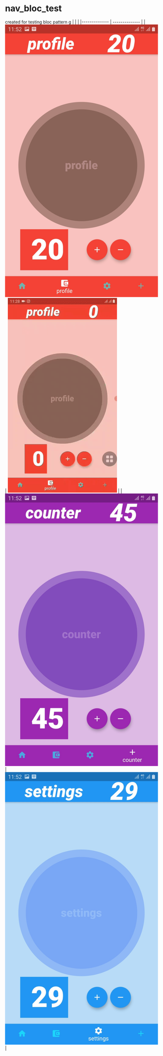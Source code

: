 # nav_bloc_test

created for testing bloc pattern g
|   |   | 
|-------------- | -------------- | 
|  ![screen](c.jpeg)   | ![screen](yy.gif)     | 
| ![screen](a.jpeg)    | ![screen](b.jpeg)     | 


